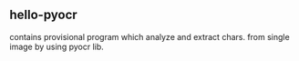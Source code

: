 ## hello-pyocr
contains provisional program which analyze and extract chars. from single image by using pyocr lib.

